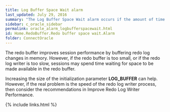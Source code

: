 ```yaml
---
title: Log Buffer Space Wait alarm
last_updated: July 29, 2016
summary: "The Log Buffer Space Wait alarm occurs if the amount of time spent waiting for space in the redo log buffer exceeds a threshold."
sidebar: c_oracle_sidebar
permalink: oracle_alarm_logbufferspacewait.html
id: Home.RedoBuffer.Redo buffer space wait.Alarm
folder: ConnectOracle
---
```



 The redo buffer improves session performance by buffering redo log changes in memory. However, if the redo buffer is too small, or if the redo log writer is too slow, sessions may spend time waiting for space to be made available in the redo buffer.

Increasing the size of the initialization parameter **LOG_BUFFER** can help. However, if the real problem is the speed of the redo log writer process, then consider the recommendations in Improve Redo Log Writer Performance.





{% include links.html %}
